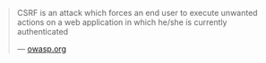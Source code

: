>CSRF is an attack which forces an end user to execute unwanted actions on a web
>application in which he/she is currently authenticated
>
> &mdash; [owasp.org][1]

[1]: https://www.owasp.org/index.php/CSRF
